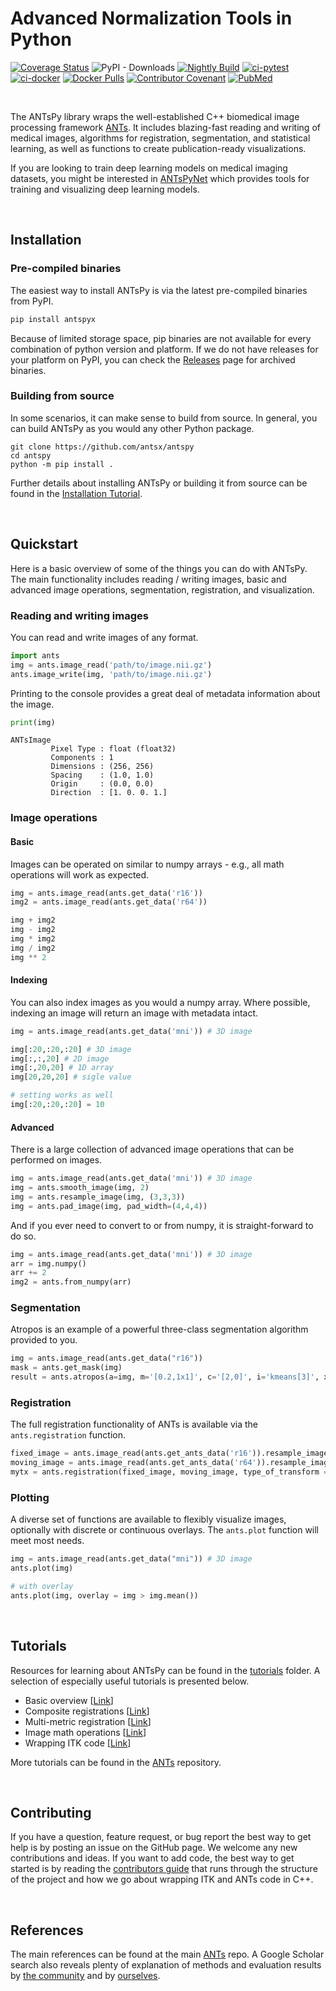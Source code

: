 # Advanced Normalization Tools in Python

[![Coverage Status](https://coveralls.io/repos/github/ANTsX/ANTsPy/badge.svg?branch=master)](https://coveralls.io/github/ANTsX/ANTsPy?branch=master)
<a href='http://antspyx.readthedocs.io/en/latest/?badge=latest'>
</a>
![PyPI - Downloads](https://img.shields.io/pypi/dm/antspyx?label=pypi%20downloads)
[![Nightly Build](https://github.com/ANTsX/ANTsPy/actions/workflows/wheels.yml/badge.svg)](https://github.com/ANTsX/ANTsPy/actions/workflows/wheels.yml)
[![ci-pytest](https://github.com/ANTsX/ANTsPy/actions/workflows/ci-pytest.yml/badge.svg)](https://github.com/ANTsX/ANTsPy/actions/workflows/ci-pytest.yml)
[![ci-docker](https://github.com/ANTsX/ANTsPy/actions/workflows/ci-docker.yml/badge.svg)](https://github.com/ANTsX/ANTsPy/actions/workflows/ci-docker.yml)
[![Docker Pulls](https://img.shields.io/docker/pulls/antsx/antspy.svg)](https://hub.docker.com/repository/docker/antsx/antspy)
[![Contributor Covenant](https://img.shields.io/badge/Contributor%20Covenant-v2.0%20adopted-ff69b4.svg)](code_of_conduct.md)
[![PubMed](https://img.shields.io/badge/ANTsX_paper-Open_Access-8DABFF?logo=pubmed)](https://pubmed.ncbi.nlm.nih.gov/33907199/)

<br>

The ANTsPy library wraps the well-established C++ biomedical image processing framework [ANTs](https://github.com/antsx/ants). It includes blazing-fast reading and writing of medical images, algorithms for registration, segmentation, and statistical learning, as well as functions to create publication-ready visualizations.

If you are looking to train deep learning models on medical imaging datasets, you might be interested in [ANTsPyNet](https://github.com/antsx/antspy) which provides tools for training and visualizing deep learning models.

<br>

## Installation

### Pre-compiled binaries

The easiest way to install ANTsPy is via the latest pre-compiled binaries from PyPI.

```bash
pip install antspyx
```

Because of limited storage space, pip binaries are not available for every combination of python
version and platform. If we do not have releases for your platform on PyPI, you can check the
[Releases](https://github.com/antsx/antspy/releases) page for archived binaries.

### Building from source

In some scenarios, it can make sense to build from source. In general, you can build ANTsPy as you would any other Python package.

```
git clone https://github.com/antsx/antspy
cd antspy
python -m pip install .
```

Further details about installing ANTsPy or building it from source can be found in the
[Installation Tutorial](https://github.com/antsx/antspy/blob/master/tutorials/Installation.md).

<br>

## Quickstart

Here is a basic overview of some of the things you can do with ANTsPy. The main functionality includes reading / writing images, basic and advanced image operations, segmentation, registration, and visualization.

### Reading and writing images

You can read and write images of any format.

```python
import ants
img = ants.image_read('path/to/image.nii.gz')
ants.image_write(img, 'path/to/image.nii.gz')
```

Printing to the console provides a great deal of metadata information about the image.

```python
print(img)
```

```
ANTsImage
         Pixel Type : float (float32)
         Components : 1
         Dimensions : (256, 256)
         Spacing    : (1.0, 1.0)
         Origin     : (0.0, 0.0)
         Direction  : [1. 0. 0. 1.]
```

### Image operations

#### Basic

Images can be operated on similar to numpy arrays - e.g., all math operations will work as expected.

```python
img = ants.image_read(ants.get_data('r16'))
img2 = ants.image_read(ants.get_data('r64'))

img + img2
img - img2
img * img2
img / img2
img ** 2
```

#### Indexing 

You can also index images as you would a numpy array. Where possible, indexing an image will return an image with metadata intact.

```python
img = ants.image_read(ants.get_data('mni')) # 3D image

img[:20,:20,:20] # 3D image
img[:,:,20] # 2D image
img[:,20,20] # 1D array
img[20,20,20] # sigle value

# setting works as well
img[:20,:20,:20] = 10
```

#### Advanced

There is a large collection of advanced image operations that can be performed on images. 

```python
img = ants.image_read(ants.get_data('mni')) # 3D image
img = ants.smooth_image(img, 2)
img = ants.resample_image(img, (3,3,3))
img = ants.pad_image(img, pad_width=(4,4,4))
```

And if you ever need to convert to or from numpy, it is straight-forward to do so.

```python
img = ants.image_read(ants.get_data('mni')) # 3D image
arr = img.numpy()
arr += 2
img2 = ants.from_numpy(arr)
```

### Segmentation

Atropos is an example of a powerful three-class segmentation algorithm provided to you.

```python
img = ants.image_read(ants.get_data("r16"))
mask = ants.get_mask(img)
result = ants.atropos(a=img, m='[0.2,1x1]', c='[2,0]', i='kmeans[3]', x=mask)
```

### Registration

The full registration functionality of ANTs is available via the `ants.registration` function.

```python
fixed_image = ants.image_read(ants.get_ants_data('r16')).resample_image((60,60), 1, 0)
moving_image = ants.image_read(ants.get_ants_data('r64')).resample_image((60,60), 1, 0)
mytx = ants.registration(fixed_image, moving_image, type_of_transform = 'SyN' )
```

### Plotting

A diverse set of functions are available to flexibly visualize images, optionally with discrete or continuous overlays. The `ants.plot` function will meet most needs.

```python
img = ants.image_read(ants.get_data("mni")) # 3D image
ants.plot(img)

# with overlay
ants.plot(img, overlay = img > img.mean())
```

<br>

## Tutorials

Resources for learning about ANTsPy can be found in the [tutorials](https://github.com/ANTsX/ANTsPy/tree/master/tutorials) folder. A selection of especially useful tutorials is presented below.

- Basic overview [[Link](https://github.com/ANTsX/ANTsPy/blob/master/tutorials/tutorial_5min.md)]
- Composite registrations [[Link](https://github.com/ANTsX/ANTsPy/blob/master/tutorials/concatenateRegistrations.ipynb)]
- Multi-metric registration [[Link](https://github.com/ANTsX/ANTsPy/blob/master/tutorials/concatenateRegistration/MultiMetricRegistration.ipynb)]
- Image math operations [[Link](https://github.com/ANTsX/ANTsPy/blob/master/tutorials/iMath_help.ipynb)]
- Wrapping ITK code [[Link](https://github.com/ANTsX/ANTsPy/blob/master/tutorials/UsingITK.ipynb)]

More tutorials can be found in the [ANTs](https://github.com/ANTsX/ANTs) repository.

<br>

## Contributing

If you have a question, feature request, or bug report the best way to get help is by posting an issue on the GitHub page. We welcome any new contributions and ideas. If you want to add code, the best way to get started is by reading the [contributors guide](https://github.com/ANTsX/ANTsPy/blob/master/CONTRIBUTING.md) that runs through the structure of the project and how we go about wrapping ITK and ANTs code in C++.

<br>

## References

The main references can be found at the main [ANTs](https://github.com/ANTsX/ANTs#boilerplate-ants) repo. A Google Scholar search also reveals plenty of explanation of methods and evaluation results by [the community](https://scholar.google.com/scholar?start=0&q=advanced+normalization+tools+ants+image+registration&hl=en&as_sdt=0,40) and by [ourselves](https://scholar.google.com/scholar?hl=en&as_sdt=0%2C40&q=advanced+normalization+tools+ants+image+registration+-avants+-tustison&btnG=).
